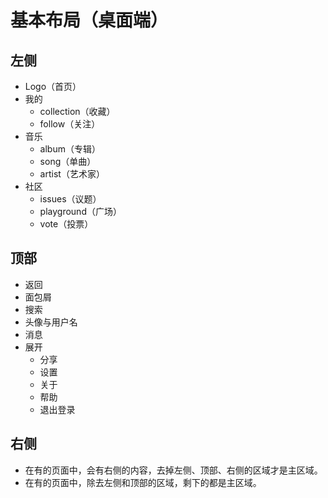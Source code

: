 # 基本布局（桌面端）
## 左侧
- Logo（首页）
- 我的
    - collection（收藏）
    - follow（关注）
- 音乐
    - album（专辑）
    - song（单曲）
    - artist（艺术家）
- 社区
    - issues（议题）
    - playground（广场）
    - vote（投票）
## 顶部
- 返回
- 面包屑
- 搜索
- 头像与用户名
- 消息
- 展开
    - 分享
    - 设置
    - 关于
    - 帮助
    - 退出登录
## 右侧
- 在有的页面中，会有右侧的内容，去掉左侧、顶部、右侧的区域才是主区域。
- 在有的页面中，除去左侧和顶部的区域，剩下的都是主区域。
